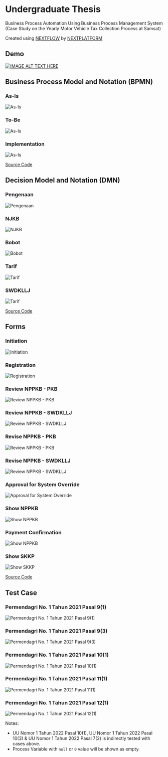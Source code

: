 # Undergraduate Thesis
Business Process Automation Using Business Process Management System (Case Study on the Yearly Motor Vehicle Tax Collection Process at Samsat)

Created using [NEXTFLOW](https://nextplatform.ai/product/nextflow) by [NEXTPLATFORM](https://nextplatform.ai/)

## Demo

[![IMAGE ALT TEXT HERE](http://img.youtube.com/vi/CnG7P4coPq8/0.jpg)](http://www.youtube.com/watch?v=CnG7P4coPq8)

## Business Process Model and Notation (BPMN)
### As-Is
![As-Is](img/bpmn/01-as-is.svg)

### To-Be
![As-Is](img/bpmn/02-to-be.svg)

### Implementation
![As-Is](img/bpmn/03-implementation.svg)

[Source Code](src/bpmn/)

## Decision Model and Notation (DMN)
### Pengenaan
![Pengenaan](img/dmn/pengenaan.png)

### NJKB
![NJKB](img/dmn/njkb.png)

### Bobot
![Bobot](img/dmn/bobot.png)

### Tarif
![Tarif](img/dmn/tarif.png)

### SWDKLLJ
![Tarif](img/dmn/swdkllj.png)

[Source Code](src/dmn/)

## Forms
### Initiation
![Initiation](img/form/00%20-%20Initiation.png)

### Registration
![Registration](img/form/01%20-%20Registration.png)

### Review NPPKB - PKB
![Review NPPKB - PKB](img/form/02a%20-%20Review%20NPPKB%20-%20PKB.png)

### Review NPPKB - SWDKLLJ
![Review NPPKB - SWDKLLJ](img/form/02b%20-%20Review%20NPPKB%20-%20SWDKLLJ.png)

### Revise NPPKB - PKB
![Review NPPKB - PKB](img/form/03a%20-%20Revise%20NPPKB%20-%20PKB.png)

### Revise NPPKB - SWDKLLJ
![Review NPPKB - SWDKLLJ](img/form/03b%20-%20Revise%20NPPKB%20-%20SWDKLLJ.png)

### Approval for System Override
![Approval for System Override](img/form/04a%20-%20Approval%20for%20System%20Override.png)

### Show NPPKB
![Show NPPKB](img/form/05%20-%20Show%20NPPKB.png)

### Payment Confirmation
![Show NPPKB](img/form/06%20-%20Payment%20Confirmation.png)

### Show SKKP
![Show SKKP](img/form/07%20-%20Show%20SKKP.png)

[Source Code](src/form/)

## Test Case
### Permendagri No. 1 Tahun 2021 Pasal 9(1)
![Permendagri No. 1 Tahun 2021 Pasal 9(1)](test/Permendagri%20No.%201%20Tahun%202021%20Pasal%209(1).png)

### Permendagri No. 1 Tahun 2021 Pasal 9(3)
![Permendagri No. 1 Tahun 2021 Pasal 9(3)](test/Permendagri%20No.%201%20Tahun%202021%20Pasal%209(3).png)

### Permendagri No. 1 Tahun 2021 Pasal 10(1)
![Permendagri No. 1 Tahun 2021 Pasal 10(1)](test/Permendagri%20No.%201%20Tahun%202021%20Pasal%2010(1).png)

### Permendagri No. 1 Tahun 2021 Pasal 11(1)
![Permendagri No. 1 Tahun 2021 Pasal 11(1)](test/Permendagri%20No.%201%20Tahun%202021%20Pasal%2011(1).png)

### Permendagri No. 1 Tahun 2021 Pasal 12(1)
![Permendagri No. 1 Tahun 2021 Pasal 12(1)](test/Permendagri%20No.%201%20Tahun%202021%20Pasal%2012(1).png)

Notes: 
- UU Nomor 1 Tahun 2022 Pasal 10(1), UU Nomor 1 Tahun 2022 Pasal 10(3) & UU Nomor 1 Tahun 2022 Pasal 7(2) is indirectly tested with cases above.
- Process Variable with `null` or `0` value will be shown as empty.
